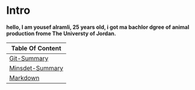 # Intro

**hello, I am yousef alramli, 25 years old, i got ma bachlor dgree of animal production frome The Universty of Jordan.**  

| Table Of Content  |
| ------------- | 
| [Git-Summary](https://yousef-alramli.github.io/reading-notes/read02)  | 
| [Minsdet-Summary](https://yousef-alramli.github.io/reading-notes/Mindset-Summary) | 
| [Markdown](https://yousef-alramli.github.io/reading-notes/read01) | 
